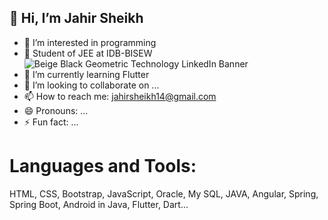 ## 👋 Hi, I’m Jahir Sheikh
- 👀 I’m interested in programming
- 🌱 Student of JEE at IDB-BISEW
![Beige   Black Geometric Technology LinkedIn Banner](https://github.com/jahirsheikh/jahirsheikh/assets/132429134/b435730e-2a47-4fa2-b1e0-7649c02bc2af)
- 🌱 I’m currently learning Flutter
- 💞️ I’m looking to collaborate on ...
- 📫 How to reach me: jahirsheikh14@gmail.com
- 😄 Pronouns: ...
- ⚡ Fun fact: ...
# Languages and Tools:
HTML, CSS, Bootstrap, JavaScript, Oracle, My SQL, JAVA, Angular, Spring, Spring Boot, Android in Java, Flutter, Dart...





<!---github              
jahirsheikh/jahirsheikh is a ✨ special ✨ repository because its `README.md` (this file) appears on your GitHub profile.
You can click the Preview link to take a look at your changes.
--->
